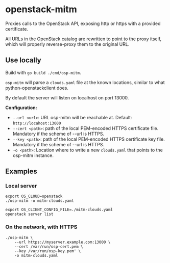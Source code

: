 # openstack-mitm

Proxies calls to the OpenStack API, exposing http or https with a provided certificate.

All URLs in the OpenStack catalog are rewritten to point to the proxy itself, which will properly reverse-proxy them to the original URL.

## Use locally

Build with `go build ./cmd/osp-mitm`.

`osp-mitm` will parse a `clouds.yaml` file at the known locations, similar to what python-openstackclient does.

By default the server will listen on localhost on port 13000.

**Configuration:**
* `--url <url>`: URL osp-mitm will be reachable at. Default: `http://locahost:13000`
* `--cert <path>`: path of the local PEM-encoded HTTPS certificate file. Mandatory if the scheme of --url is HTTPS.
* `--key <path>`: path of the local PEM-encoded HTTPS certificate key file. Mandatory if the scheme of --url is HTTPS.
* `-o <path>`: Location where to write a new `clouds.yaml` that points to the osp-mitm instance.

## Examples

### Local server

```shell
export OS_CLOUD=openstack
./osp-mitm -o mitm-clouds.yaml
```
```shell
export OS_CLIENT_CONFIG_FILE=./mitm-clouds.yaml
openstack server list
```

### On the network, with HTTPS

```shell
./osp-mitm \
	--url https://myserver.example.com:13000 \
	--cert /var/run/osp-cert.pem \
	--key /var/run/osp-key.pem' \
	-o mitm-clouds.yaml
```
